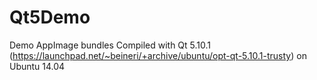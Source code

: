 # Qt5Demo

Demo AppImage bundles
Compiled with Qt 5.10.1 (https://launchpad.net/~beineri/+archive/ubuntu/opt-qt-5.10.1-trusty)
on Ubuntu 14.04
